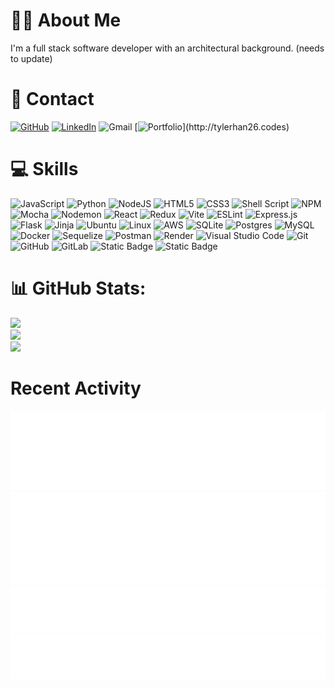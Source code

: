 

# 👨‍🚀 About Me

I'm a full stack software developer with an architectural background.
(needs to update) 

# 📲 Contact
[![GitHub](https://img.shields.io/badge/GitHub-black?logo=github&logoColor=white)](https://github.com/TylerHan1226)
[![LinkedIn](https://img.shields.io/badge/linkedin-%230077B5.svg?logo=linkedin&logoColor=black)](https://www.linkedin.com/in/yucheng-han-2a3684254/)
![Gmail](https://img.shields.io/badge/tylerhan1226@gmail.com-red?logo=gmail&logoColor=black)
[![Portfolio](https://img.shields.io/badge/Portfolio-%23000000.svg?)](http://tylerhan26.codes)


# 💻 Skills


![JavaScript](https://img.shields.io/badge/javascript-%23323330.svg?logo=javascript&logoColor=%23F7DF1E)
![Python](https://img.shields.io/badge/python-3670A0?logo=python&logoColor=ffdd54)
![NodeJS](https://img.shields.io/badge/node.js-6DA55F?logo=node.js&logoColor=white)
![HTML5](https://img.shields.io/badge/html5-%23E34F26.svg?logo=html5&logoColor=white)
![CSS3](https://img.shields.io/badge/css3-%231572B6.svg?logo=css3&logoColor=white)
![Shell Script](https://img.shields.io/badge/shell_script-%23121011.svg?logo=gnu-bash&logoColor=white)
![NPM](https://img.shields.io/badge/NPM-%23CB3837.svg?logo=npm&logoColor=white)
![Mocha](https://img.shields.io/badge/-mocha-%238D6748?logo=mocha&logoColor=white)
![Nodemon](https://img.shields.io/badge/NODEMON-%23323330.svg?logo=nodemon&logoColor=%BBDEAD)
![React](https://img.shields.io/badge/react-%2320232a.svg?logo=react&logoColor=%2361DAFB)
![Redux](https://img.shields.io/badge/redux-%23593d88.svg?logo=redux&logoColor=white)
![Vite](https://img.shields.io/badge/vite-%23646CFF.svg?logo=vite&logoColor=white)
![ESLint](https://img.shields.io/badge/ESLint-4B3263?logo=eslint&logoColor=white)
![Express.js](https://img.shields.io/badge/express.js-%23404d59.svg?logo=express&logoColor=%2361DAFB)
![Flask](https://img.shields.io/badge/flask-%23000.svg?logo=flask&logoColor=white)
![Jinja](https://img.shields.io/badge/jinja-white.svg?logo=jinja&logoColor=black)
![Ubuntu](https://img.shields.io/badge/Ubuntu-E95420?logo=ubuntu&logoColor=white)
![Linux](https://img.shields.io/badge/Linux-FCC624?logo=linux&logoColor=black)
![AWS](https://img.shields.io/badge/AWS-%23FF9900.svg?logo=amazon-aws&logoColor=white)
![SQLite](https://img.shields.io/badge/sqlite-%2307405e.svg?logo=sqlite&logoColor=white)
![Postgres](https://img.shields.io/badge/postgres-%23316192.svg?logo=postgresql&logoColor=white)
![MySQL](https://img.shields.io/badge/mysql-4479A1.svg?logo=mysql&logoColor=white)
![Docker](https://img.shields.io/badge/docker-%230db7ed.svg?logo=docker&logoColor=white)
![Sequelize](https://img.shields.io/badge/Sequelize-52B0E7?logo=Sequelize&logoColor=white)
![Postman](https://img.shields.io/badge/Postman-FF6C37?logo=postman&logoColor=white)
![Render](https://img.shields.io/badge/Render-%46E3B7.svg?logo=render&logoColor=white)
![Visual Studio Code](https://img.shields.io/badge/Visual%20Studio%20Code-0078d7.svg?logo=visual-studio-code&logoColor=white)
![Git](https://img.shields.io/badge/git-%23F05033.svg?logo=git&logoColor=white)
![GitHub](https://img.shields.io/badge/github-%23121011.svg?logo=github&logoColor=white)
![GitLab](https://img.shields.io/badge/gitlab-%23181717.svg?logo=gitlab&logoColor=white)
![Static Badge](https://img.shields.io/badge/chai-green?logo=chai&logoColor=white)
![Static Badge](https://img.shields.io/badge/SQLAlchemy-white?logo=sqlalchemy&logoColor=blue)

# 📊 GitHub Stats:
![](https://github-readme-stats.vercel.app/api?username=tylerhan1226&theme=dark&hide_border=false&include_all_commits=false&count_private=true)<br/>
![](https://github-readme-streak-stats.herokuapp.com/?user=tylerhan1226&theme=dark&hide_border=false)<br/>
![](https://github-readme-stats.vercel.app/api/top-langs/?username=tylerhan1226&theme=dark&hide_border=false&include_all_commits=false&count_private=true&layout=compact)

# Recent Activity

<img src="https://github.com/lowlighter/metrics/blob/examples/metrics.plugin.languages.recent.svg" alt=""></img>
<img src="https://github.com/lowlighter/metrics/blob/examples/metrics.plugin.languages.indepth.svg" alt=""></img></details>
<img src="https://github.com/lowlighter/metrics/blob/examples/metrics.plugin.languages.svg" alt=""></img></details>
<img src="https://github.com/lowlighter/metrics/blob/examples/metrics.plugin.languages.details.svg" alt=""></img>

